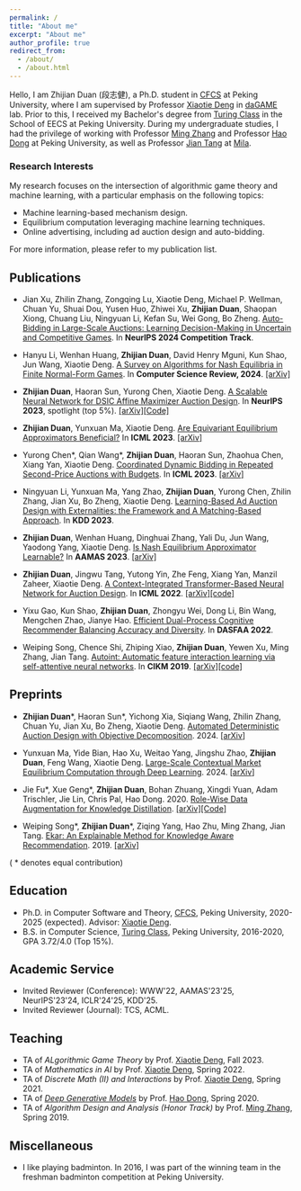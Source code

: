 ```yaml
---
permalink: /
title: "About me"
excerpt: "About me"
author_profile: true
redirect_from: 
  - /about/
  - /about.html
---
```


Hello, I am Zhijian Duan (段志健), a Ph.D. student in [CFCS](cfcs.pku.edu.cn/english/) at Peking University, where I am supervised by Professor [Xiaotie Deng](https://cfcs.pku.edu.cn/english/people/faculty/xiaotiedeng/index.htm) in [daGAME](https://dagame.pku.edu.cn/) lab. 
Prior to this, I received my Bachelor's degree from [Turing Class](https://cfcs.pku.edu.cn/english/research/turing_program/introduction1/index.htm) in the School of EECS at Peking University. 
During my undergraduate studies, I had the privilege of working with Professor [Ming Zhang](http://net.pku.edu.cn/dlib/mzhang/) and Professor [Hao Dong](https://zsdonghao.github.io/) at Peking University, as well as Professor [Jian Tang](https://jian-tang.com/) at [Mila](https://mila.quebec/en/).

### Research Interests

My research focuses on the intersection of algorithmic game theory and machine learning, with a particular emphasis on the following topics:
* Machine learning-based mechanism design.
* Equilibrium computation leveraging machine learning techniques.
* Online advertising, including ad auction design and auto-bidding.
  
For more information, please refer to my publication list.

## Publications

* Jian Xu, Zhilin Zhang, Zongqing Lu, Xiaotie Deng, Michael P. Wellman, Chuan Yu, Shuai Dou, Yusen Huo, Zhiwei Xu, **Zhijian Duan**, Shaopan Xiong, Chuang Liu, Ningyuan Li, Kefan Su, Wei Gong, Bo Zheng. [Auto-Bidding in Large-Scale Auctions: Learning Decision-Making in Uncertain and Competitive Games](https://openreview.net/forum?id=ZejUjZUF6i). In **NeurIPS 2024 Competition Track**.

* Hanyu Li, Wenhan Huang, **Zhijian Duan**, David Henry Mguni, Kun Shao, Jun Wang, Xiaotie Deng. [A Survey on Algorithms for Nash Equilibria in Finite Normal-Form Games](https://www.sciencedirect.com/science/article/pii/S1574013723000801). In **Computer Science Review, 2024**. [[arXiv]](https://arXiv.org/abs/2312.11063)
  
* **Zhijian Duan**, Haoran Sun, Yurong Chen, Xiaotie Deng. [A Scalable Neural Network for DSIC Affine Maximizer Auction Design](https://dl.acm.org/doi/10.5555/3666122.3668571). In **NeurIPS 2023**, spotlight (top 5\%). [[arXiv]](https://arXiv.org/abs/2305.12162)[[Code]](https://github.com/Haoran0301/AMenuNet)

* **Zhijian Duan**, Yunxuan Ma, Xiaotie Deng. [Are Equivariant Equilibrium Approximators Beneficial?](https://proceedings.mlr.press/v202/duan23d.html) In **ICML 2023**. [[arXiv]](https://arXiv.org/abs/2301.11481)  

* Yurong Chen\*, Qian Wang\*, **Zhijian Duan**, Haoran Sun, Zhaohua Chen, Xiang Yan, Xiaotie Deng. [Coordinated Dynamic Bidding in Repeated Second-Price Auctions with Budgets](https://proceedings.mlr.press/v202/chen23ac.html). In **ICML 2023**. [[arXiv]](https://arXiv.org/abs/2306.07709)

* Ningyuan Li, Yunxuan Ma, Yang Zhao, **Zhijian Duan**, Yurong Chen, Zhilin Zhang, Jian Xu, Bo Zheng, Xiaotie Deng. [Learning-Based Ad Auction Design with Externalities: the Framework and A Matching-Based Approach](https://dl.acm.org/doi/abs/10.1145/3580305.3599403). In **KDD 2023**.

* **Zhijian Duan**, Wenhan Huang, Dinghuai Zhang, Yali Du, Jun Wang, Yaodong Yang, Xiaotie Deng. [Is Nash Equilibrium Approximator Learnable?](https://dl.acm.org/doi/10.5555/3545946.3598642) In **AAMAS 2023**. [[arXiv]](https://arXiv.org/abs/2108.07472)
  
* **Zhijian Duan**, Jingwu Tang, Yutong Yin, Zhe Feng, Xiang Yan, Manzil Zaheer, Xiaotie Deng. [A Context-Integrated Transformer-Based Neural Network for Auction Design](https://proceedings.mlr.press/v162/duan22a.html). In **ICML 2022**. [[arXiv]](https://arXiv.org/abs/2201.12489)[[code]](https://github.com/zjduan/CITransNet)

* Yixu Gao, Kun Shao, **Zhijian Duan**, Zhongyu Wei, Dong Li, Bin Wang, Mengchen Zhao, Jianye Hao. [Efficient Dual-Process Cognitive Recommender Balancing Accuracy and Diversity](https://link.springer.com/chapter/10.1007/978-3-031-00129-1_33). In **DASFAA 2022**.

* Weiping Song, Chence Shi, Zhiping Xiao, **Zhijian Duan**, Yewen Xu, Ming Zhang, Jian Tang. [Autoint: Automatic feature interaction learning via self-attentive neural networks](https://dl.acm.org/doi/10.1145/3357384.3357925). In **CIKM 2019**. [[arXiv]](https://arXiv.org/abs/1810.11921)[[code]](https://github.com/shichence/AutoInt)  

## Preprints

* **Zhijian Duan**\*, Haoran Sun\*, Yichong Xia, Siqiang Wang, Zhilin Zhang, Chuan Yu, Jian Xu, Bo Zheng, Xiaotie Deng. [Automated Deterministic Auction Design with Objective Decomposition](https://arXiv.org/abs/2402.11904). 2024. [[arXiv](https://arXiv.org/abs/2402.11904)]

* Yunxuan Ma, Yide Bian, Hao Xu, Weitao Yang, Jingshu Zhao, **Zhijian Duan**, Feng Wang, Xiaotie Deng. [Large-Scale Contextual Market Equilibrium Computation through Deep Learning](https://arXiv.org/abs/2406.15459). 2024. [[arXiv](https://arXiv.org/abs/2406.15459)]  

* Jie Fu\*, Xue Geng\*, **Zhijian Duan**, Bohan Zhuang, Xingdi Yuan, Adam Trischler, Jie Lin, Chris Pal, Hao Dong. 2020. [Role-Wise Data Augmentation for Knowledge Distillation](https://arXiv.org/abs/2004.08861). [[arXiv]](https://arXiv.org/abs/2004.08861)[[Code]](https://github.com/bigaidream-projects/role-kd)  

* Weiping Song\*, **Zhijian Duan**\*, Ziqing Yang, Hao Zhu, Ming Zhang, Jian Tang. [Ekar: An Explainable Method for Knowledge Aware Recommendation](https://arXiv.org/abs/1906.09506). 2019. [[arXiv]](https://arXiv.org/abs/1906.09506)

( * denotes equal contribution)

## Education
* Ph.D. in Computer Software and Theory, [CFCS](cfcs.pku.edu.cn/english/), Peking University, 2020-2025 (expected). Advisor: [Xiaotie Deng](https://cfcs.pku.edu.cn/english/people/faculty/xiaotiedeng/index.htm).
* B.S. in Computer Science, [Turing Class](https://cfcs.pku.edu.cn/english/research/turing_program/introduction1/index.htm), Peking University, 2016-2020, GPA 3.72/4.0 (Top 15%).

## Academic Service
* Invited Reviewer (Conference): WWW'22, AAMAS'23'25, NeurIPS'23'24, ICLR'24'25, KDD'25.  
* Invited Reviewer (Journal): TCS, ACML.  

## Teaching
* TA of _ALgorithmic Game Theory_ by Prof. [Xiaotie Deng](https://cfcs.pku.edu.cn/english/people/faculty/xiaotiedeng/index.htm), Fall 2023.  
* TA of _Mathematics in AI_ by Prof. [Xiaotie Deng](https://cfcs.pku.edu.cn/english/people/faculty/xiaotiedeng/index.htm), Spring 2022.  
* TA of _Discrete Math (II) and Interactions_ by Prof. [Xiaotie Deng](https://cfcs.pku.edu.cn/english/people/faculty/xiaotiedeng/index.htm), Spring 2021. 
* TA of [_Deep Generative Models_](https://deep-generative-models.github.io/) by Prof. [Hao Dong](https://zsdonghao.github.io/), Spring 2020.  
* TA of _Algorithm Design and Analysis (Honor Track)_ by Prof. [Ming Zhang](http://net.pku.edu.cn/dlib/mzhang/), Spring 2019.  

## Miscellaneous
* I like playing badminton. In 2016, I was part of the winning team in the freshman badminton competition at Peking University. 

